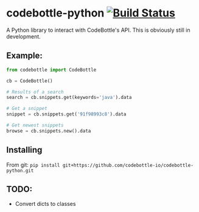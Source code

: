 # codebottle-python  [![Build Status](https://travis-ci.org/codebottle-io/codebottle-python.svg?branch=master)](https://travis-ci.org/codebottle-io/codebottle-python)
A Python library to interact with CodeBottle's API.
This is obviously still in development.

## Example:
```python
from codebottle import CodeBottle

cb = CodeBottle()

# Results of a search
search = cb.snippets.get(keywords='java').data

# Get a snippet
snippet = cb.snippets.get('91f98993c8').data

# Get newest snippets
browse = cb.snippets.new().data
```

## Installing

From git:
```pip install git+https://github.com/codebottle-io/codebottle-python.git```

## TODO:

- Convert dicts to classes

